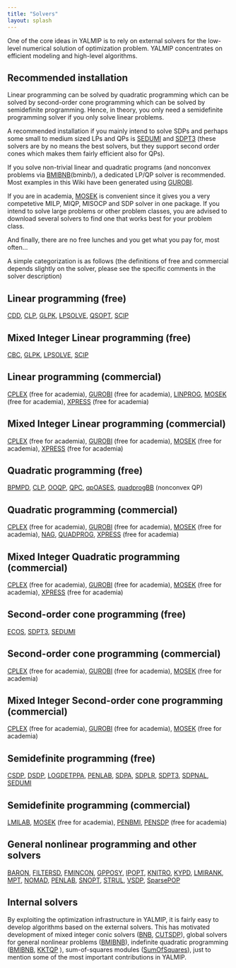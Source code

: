 ```yaml
---
title: "Solvers"
layout: splash
---
```


One of the core ideas in YALMIP is to rely on external solvers for the low-level numerical solution of optimization problem. YALMIP concentrates on efficient modeling and high-level algorithms.

## Recommended installation

Linear programming can be solved by quadratic programming which can be solved by second-order cone programming which can be solved by semidefinite programming. Hence, in theory, you only need a semidefinite programming solver if you only solve linear problems.

A recommended installation if you mainly intend to solve SDPs and perhaps some small to medium sized LPs and QPs is [SEDUMI](sedumi/) and [SDPT3](sdpt3/) (these solvers are by no means the best solvers, but they support second order cones which makes them fairly efficient also for QPs).

If you solve non-trivial linear and quadratic programs (and nonconvex problems via [BMIBNB](/)(bminb/), a dedicated LP/QP solver is recommended. Most examples in this Wiki have been generated using [GUROBI](gurobi/).

If you are in academia, [MOSEK](mosek/) is convenient since it gives you a very competetive MILP, MIQP, MISOCP and SDP solver in one package. 
If you intend to solve large problems or other problem classes, you are advised to download several solvers to find one that works best for your problem class.

And finally, there are no free lunches and you get what you pay for, most often...

A simple categorization is as follows (the definitions of free and commercial depends slightly on the solver, please see the specific comments in the solver description)

## Linear programming (free)
[CDD](/), [CLP](/), [GLPK](/), [LPSOLVE](/), [QSOPT](/), [SCIP](/)

## Mixed Integer Linear programming (free)
[CBC](/), [GLPK](/), [LPSOLVE](/), [SCIP](/)

## Linear programming (commercial)
[CPLEX](cplex/) (free for academia), [GUROBI](gurobi/) (free for academia), [LINPROG](/), [MOSEK](mosek/) (free for academia), [XPRESS](/) (free for academia)

## Mixed Integer Linear programming (commercial)
[CPLEX](cplex/) (free for academia), [GUROBI](gurobi/) (free for academia), [MOSEK](mosek/) (free for academia), [XPRESS](/) (free for academia)

## Quadratic programming (free)
[BPMPD](/), [CLP](/), [OOQP](/), [QPC](/), [qpOASES](/), [quadprogBB](/) (nonconvex QP)

## Quadratic programming (commercial)
[CPLEX](cplex/) (free for academia), [GUROBI](gurobi/) (free for academia), [MOSEK](mosek/) (free for academia), [NAG](/), [QUADPROG](/), [XPRESS](/) (free for academia)

## Mixed Integer Quadratic programming (commercial)
[CPLEX](cplex/) (free for academia), [GUROBI](gurobi/) (free for academia), [MOSEK](mosek/) (free for academia), [XPRESS](/) (free for academia)

## Second-order cone programming (free)

[ECOS](/), [SDPT3](/), [SEDUMI](/)

## Second-order cone programming (commercial)

[CPLEX](cplex/) (free for academia), [GUROBI](gurobi/) (free for academia), [MOSEK](mosek/) (free for academia)

## Mixed Integer Second-order cone programming (commercial)

[CPLEX](cplex/) (free for academia), [GUROBI](gurobi/) (free for academia), [MOSEK](mosek/) (free for academia)

## Semidefinite programming (free)

[CSDP](/), [DSDP](/), [LOGDETPPA](/), [PENLAB](/), [SDPA](/), [SDPLR](/), [SDPT3](/), [SDPNAL](/), [SEDUMI](/)

## Semidefinite programming (commercial)

[LMILAB](/), [MOSEK](mosek/) (free for academia), [PENBMI](/), [PENSDP](/) (free for academia)

## General nonlinear programming and other solvers

[BARON](/), [FILTERSD](/), [FMINCON](/), [GPPOSY](/), [IPOPT](/), [KNITRO](/), [KYPD](/), [LMIRANK](/), [MPT](/), [NOMAD](/), [PENLAB](/), [SNOPT](/), [STRUL](/), [VSDP](/), [SparsePOP](/)

## Internal solvers

By exploiting the optimization infrastructure in YALMIP, it is fairly easy to develop algorithms based on the external solvers. This has motivated development of mixed integer conic solvers ([BNB](/), [CUTSDP](/)), global solvers for general nonlinear problems ([BMIBNB](/)), indefinite quadratic programming ([BMIBNB](/), [KKTQP](/) ), sum-of-squares modules ([SumOfSquares](/)), just to mention some of the most important contributions in YALMIP.
